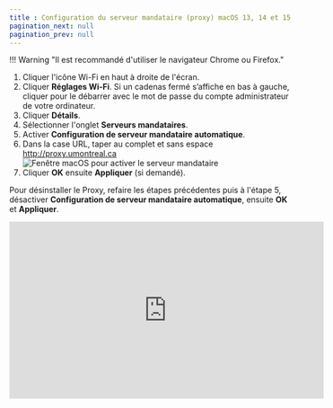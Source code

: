 ```yaml
---
title : Configuration du serveur mandataire (proxy) macOS 13, 14 et 15
pagination_next: null
pagination_prev: null
---
```


!!! Warning "Il est recommandé d'utiliser le navigateur Chrome ou Firefox."

1. Cliquer l'icône Wi-Fi en haut à droite de l'écran.
2. Cliquer **Réglages Wi-Fi**. Si un cadenas fermé s’affiche en bas à gauche, cliquer pour le débarrer avec le mot de passe du compte administrateur de votre ordinateur.
3. Cliquer **Détails**.
4. Sélectionner l'onglet **Serveurs mandataires**.
5. Activer **Configuration de serveur mandataire automatique**.
6. Dans la case URL, taper au complet et sans espace <span class="copyable-text" data-text="http://proxy.umontreal.ca/">http://proxy.umontreal.ca</span> ![Fenêtre macOS pour activer le serveur mandataire](/img/docs/proxy-macos.png)
7. Cliquer **OK** ensuite **Appliquer** (si demandé).

Pour désinstaller le Proxy, refaire les étapes précédentes puis à l'étape 5, désactiver **Configuration de serveur mandataire automatique**, ensuite **OK** et **Appliquer**.

<iframe width="560" height="315" src="https://www.youtube-nocookie.com/embed/D5VeqdvUNdM?si=lAAHq_Op2DdO-L14" title="YouTube video player" frameborder="0" allow="accelerometer; autoplay; clipboard-write; encrypted-media; gyroscope; picture-in-picture; web-share" referrerpolicy="strict-origin-when-cross-origin" allowfullscreen></iframe>